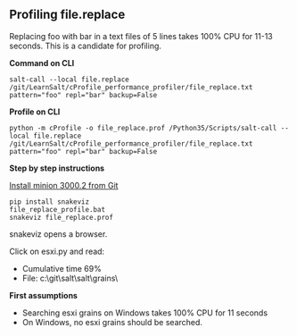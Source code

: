 ## Profiling   file.replace 

Replacing foo with bar in a text files of 5 lines takes 100% CPU for 11-13 seconds.
This is a candidate for profiling.

**Command on CLI**

    salt-call --local file.replace /git/LearnSalt/cProfile_performance_profiler/file_replace.txt pattern="foo" repl="bar" backup=False

**Profile on CLI**

    python -m cProfile -o file_replace.prof /Python35/Scripts/salt-call --local file.replace /git/LearnSalt/cProfile_performance_profiler/file_replace.txt pattern="foo" repl="bar" backup=False

**Step by step instructions**

[Install minion 3000.2 from Git](https://github.com/markuskramerIgitt/LearnSalt)

    pip install snakeviz
    file_replace_profile.bat
    snakeviz file_replace.prof

snakeviz opens a browser.

Click on esxi.py and read:
- Cumulative time 69%
- File: c:\git\salt\salt\grains\

**First assumptions**
- Searching esxi grains on Windows takes 100% CPU for 11 seconds
- On Windows, no esxi grains should be searched.
